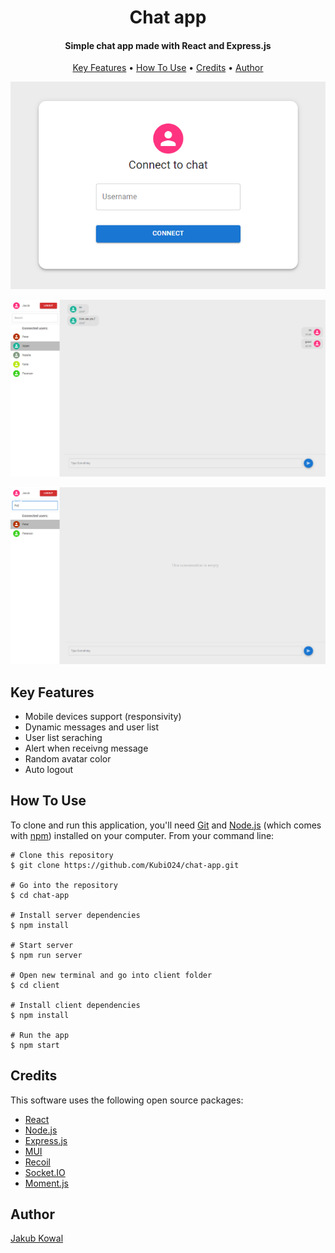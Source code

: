 <h1 align="center">
  Chat app
</h1>

<h4 align="center">Simple chat app made with React and Express.js</h4>

<p align="center">
  <a href="#key-features">Key Features</a> •
  <a href="#how-to-use">How To Use</a> •
  <a href="#credits">Credits</a> •
  <a href="#Author">Author</a>
</p>

<p align="center">
  <kbd>
    <img alt="login" src="https://github.com/KubiO24/KubiO24/blob/main/chat-app/login.png" />
  </kbd>
</p>
<p align="center">
  <kbd>
    <img alt="conversation" src="https://github.com/KubiO24/KubiO24/blob/main/chat-app/conversation.png" />
  </kbd>
</p>
<p align="center">
  <kbd>
    <img alt="search" src="https://github.com/KubiO24/KubiO24/blob/main/chat-app/search.png" />
  </kbd>
</p>

## Key Features

-   Mobile devices support (responsivity)
-   Dynamic messages and user list
-   User list seraching
-   Alert when receivng message
-   Random avatar color
-   Auto logout

## How To Use

To clone and run this application, you'll need [Git](https://git-scm.com) and [Node.js](https://nodejs.org/en/download/) (which comes with [npm](http://npmjs.com)) installed on your computer. From your command line:

```
# Clone this repository
$ git clone https://github.com/KubiO24/chat-app.git

# Go into the repository
$ cd chat-app

# Install server dependencies
$ npm install

# Start server
$ npm run server

# Open new terminal and go into client folder
$ cd client

# Install client dependencies
$ npm install

# Run the app
$ npm start
```

## Credits

This software uses the following open source packages:

-   [React](https://reactjs.org/)
-   [Node.js](https://nodejs.org/)
-   [Express.js](https://expressjs.com/)
-   [MUI](http://mui.com/)
-   [Recoil](https://recoiljs.org/)
-   [Socket.IO](http://socket.io/)
-   [Moment.js](https://momentjs.com/)

## Author

[Jakub Kowal](https://www.github.com/KubiO24)
